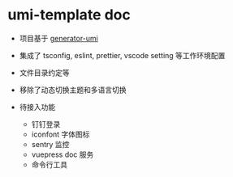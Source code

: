 # umi-template doc

- 项目基于 [generator-umi](https://github.com/DFocusGroup/generator-umi)

- 集成了 tsconfig, eslint, prettier, vscode setting 等工作环境配置

- 文件目录约定等

- 移除了动态切换主题和多语言切换

- 待接入功能

  - 钉钉登录
  - iconfont 字体图标
  - sentry 监控
  - vuepress doc 服务
  - 命令行工具
